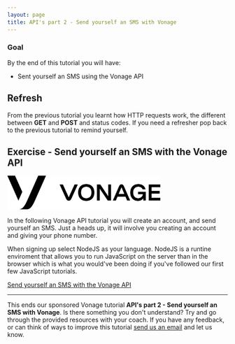 ```yaml
---
layout: page
title: API's part 2 - Send yourself an SMS with Vonage
---
```


### Goal

By the end of this tutorial you will have:

* Sent yourself an SMS using the Vonage API

## Refresh

From the previous tutorial you learnt how HTTP requests work, the different between **GET** and **POST** and status codes. If you need a refresher pop back to the previous tutorial to remind yourself.

## Exercise - Send yourself an SMS with the Vonage API

<img src="./assets/images/VonageLogo.png" alt="Vonage Logo" width="350px">

In the following Vonage API tutorial you will create an account, and send yourself an SMS. Just a heads up, it will involve you creating an account and giving your phone number.

When signing up select NodeJS as your language. NodeJS is a runtine enviroment that allows you to run JavaScript on the server than in the browser which is what you would've been doing if you've followed our first few JavaScript tutorials.

[Send yourself an SMS with the Vonage API](https://developer.nexmo.com/?utm_source=codebar&utm_campaign=Events&utm_medium=bitly&utm_source=Events)

---
This ends our sponsored Vonage tutorial **API's part 2 - Send yourself an SMS with Vonage**. Is there something you don't understand? Try and go through the provided resources with your coach. If you have any feedback, or can think of ways to improve this tutorial [send us an email](mailto:feedback@codebar.io) and let us know.
